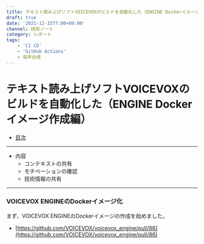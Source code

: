 ```yaml
---
title: テキスト読み上げソフトVOICEVOXのビルドを自動化した（ENGINE Dockerイメージ作成編）
draft: true
date: '2021-12-15T7:00+09:00'
channel: 技術ノート
category: レポート
tags:
    - 'CI CD'
    - 'GitHub Actions'
    - 音声合成
---
```

# テキスト読み上げソフトVOICEVOXのビルドを自動化した（ENGINE Dockerイメージ作成編）

- [目次](../voicevox_autobuild/)

---

- 内容
  - コンテキストの共有
  - モチベーションの確認
  - 技術情報の共有

---


### VOICEVOX ENGINEのDockerイメージ化

まず、VOICEVOX ENGINEのDockerイメージの作成を始めました。

- [https://github.com/VOICEVOX/voicevox_engine/pull/86](https://github.com/VOICEVOX/voicevox_engine/pull/86)
